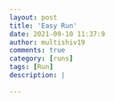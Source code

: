 ```yaml
---
layout: post
title: 'Easy Run'
date: 2021-09-10 11:37:9
author: multishiv19
comments: true
category: [runs]
tags: [Run]
description: |
    
---
```





<div width='100%' class='strava-embed-placeholder' data-embed-type='activity' data-embed-id='5939527671'></div>
<script src='https://strava-embeds.com/embed.js'></script>
